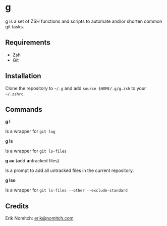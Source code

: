 g
=
g is a set of ZSH functions and scripts to automate and/or shorten common git tasks.

Requirements
------------
* Zsh
* Git

Installation
------------
Clone the repository to `~/.g` and add `source $HOME/.g/g.zsh` to your `~/.zshrc`.

Commands
--------
**g l**

Is a wrapper for `git log`

**g ls**

Is a wrapper for `git ls-files`

**g au** (**a**dd **u**ntracked files)

Is a prompt to add all untracked files in the current repository.

**g lso**

Is a wrapper for `git ls-files --other --exclude-standard`

Credits
-------
Erik Nomitch: erik@nomitch.com
